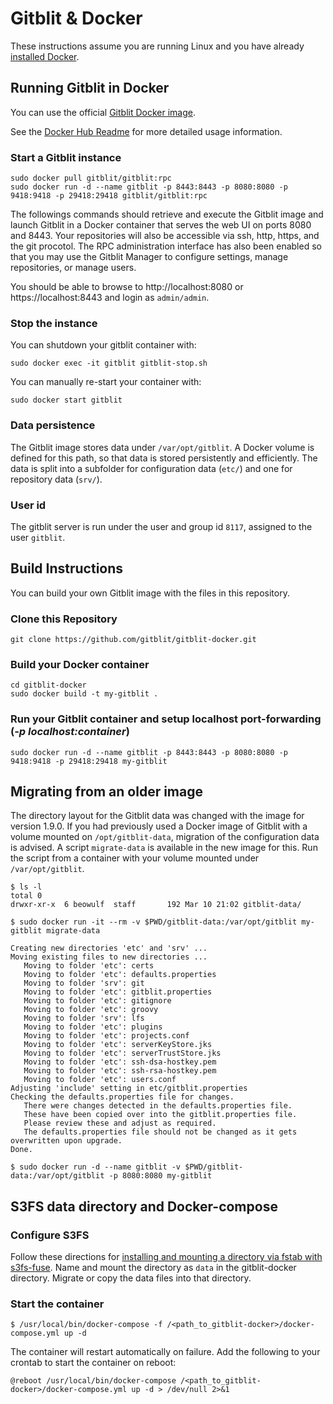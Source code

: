 # Gitblit & Docker

These instructions assume you are running Linux and you have already [installed Docker](https://docs.docker.com/install/linux/docker-ce/ubuntu/).


## Running Gitblit in Docker

You can use the official [Gitblit Docker image](https://hub.docker.com/r/gitblit/gitblit).

See the [Docker Hub Readme](hub-readme.md) for more detailed usage information.


### Start a Gitblit instance


```
sudo docker pull gitblit/gitblit:rpc
sudo docker run -d --name gitblit -p 8443:8443 -p 8080:8080 -p 9418:9418 -p 29418:29418 gitblit/gitblit:rpc
```

The followings commands should retrieve and execute the Gitblit image and launch Gitblit in a Docker container that serves the web UI on ports 8080 and 8443.  Your repositories will also be accessible via ssh, http, https, and the git procotol.  The RPC administration interface has also been enabled so that you may use the Gitblit Manager to configure settings, manage repositories, or manage users.

You should be able to browse to http://localhost:8080 or https://localhost:8443 and login as `admin/admin`.


### Stop the instance

You can shutdown your gitblit container with:
```
sudo docker exec -it gitblit gitblit-stop.sh
```

You can manually re-start your container with:
```
sudo docker start gitblit
```


### Data persistence

The Gitblit image stores data under `/var/opt/gitblit`. A Docker volume is defined for this path,
so that data is stored persistently and efficiently. The data is split into a subfolder for
configuration data (`etc/`) and one for repository data (`srv/`).

### User id

The gitblit server is run under the user and group id `8117`, assigned to the user `gitblit`.


## Build Instructions

You can build your own Gitblit image with the files in this repository. 

### Clone this Repository
```
git clone https://github.com/gitblit/gitblit-docker.git
```

### Build your Docker container
```
cd gitblit-docker
sudo docker build -t my-gitblit .
```

### Run your Gitblit container and setup localhost port-forwarding (*-p localhost:container*)
```
sudo docker run -d --name gitblit -p 8443:8443 -p 8080:8080 -p 9418:9418 -p 29418:29418 my-gitblit
```

## Migrating from an older image

The directory layout for the Gitblit data was changed with the image for version 1.9.0. If you had previously used a Docker image of Gitblit with a volume mounted on `/opt/gitblit-data`, migration of the configuration data is advised. A script `migrate-data` is available in the new image for this. Run the script from a container with your volume mounted under `/var/opt/gitblit`.

```console
$ ls -l
total 0
drwxr-xr-x  6 beowulf  staff       192 Mar 10 21:02 gitblit-data/

$ sudo docker run -it --rm -v $PWD/gitblit-data:/var/opt/gitblit my-gitblit migrate-data

Creating new directories 'etc' and 'srv' ...
Moving existing files to new directories ...
   Moving to folder 'etc': certs
   Moving to folder 'etc': defaults.properties
   Moving to folder 'srv': git
   Moving to folder 'etc': gitblit.properties
   Moving to folder 'etc': gitignore
   Moving to folder 'etc': groovy
   Moving to folder 'srv': lfs
   Moving to folder 'etc': plugins
   Moving to folder 'etc': projects.conf
   Moving to folder 'etc': serverKeyStore.jks
   Moving to folder 'etc': serverTrustStore.jks
   Moving to folder 'etc': ssh-dsa-hostkey.pem
   Moving to folder 'etc': ssh-rsa-hostkey.pem
   Moving to folder 'etc': users.conf
Adjusting 'include' setting in etc/gitblit.properties
Checking the defaults.properties file for changes.
   There were changes detected in the defaults.properties file.
   These have been copied over into the gitblit.properties file.
   Please review these and adjust as required.
   The defaults.properties file should not be changed as it gets overwritten upon upgrade.
Done.

$ sudo docker run -d --name gitblit -v $PWD/gitblit-data:/var/opt/gitblit -p 8080:8080 my-gitblit
```

## S3FS data directory and Docker-compose

### Configure S3FS

Follow these directions for [installing and mounting a directory via fstab with s3fs-fuse](https://github.com/s3fs-fuse/s3fs-fuse).  Name and mount the directory as `data` in the gitblit-docker directory.  Migrate or copy the data files into that directory.

### Start the container

```console
$ /usr/local/bin/docker-compose -f /<path_to_gitblit-docker>/docker-compose.yml up -d
```

The container will restart automatically on failure.  Add the following to your crontab to start the container on reboot:

```
@reboot /usr/local/bin/docker-compose /<path_to_gitblit-docker>/docker-compose.yml up -d > /dev/null 2>&1
```
